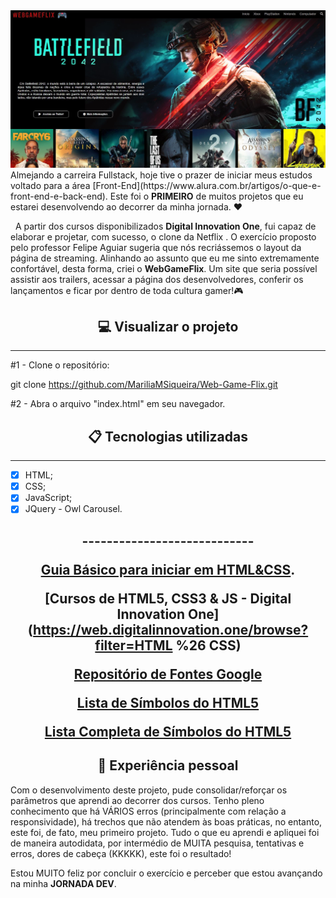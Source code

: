 <img src=WBFlix-layout.jpg>
 Almejando a carreira Fullstack, hoje tive o prazer de iniciar meus estudos voltado para a área [Front-End](https://www.alura.com.br/artigos/o-que-e-front-end-e-back-end). Este foi o <b>PRIMEIRO</b> de muitos projetos que eu estarei desenvolvendo ao decorrer da minha jornada. ❤ <br/>

&nbsp; A partir dos cursos disponibilizados <b>Digital Innovation One</b>, fui capaz de elaborar e projetar, com sucesso, o clone da Netflix . O exercício proposto pelo professor Felipe Aguiar sugeria que nós recriássemos o layout da página de streaming. Alinhando ao assunto que eu me sinto extremamente confortável, desta forma, criei o <b>WebGameFlix</b>. Um site que seria possível assistir aos trailers, acessar a página dos desenvolvedores, conferir os lançamentos e ficar por dentro de toda cultura gamer!🎮<br/>

<h2 align="center"> 💻  Visualizar o projeto
</h2>

--------------------------

#1 - Clone o repositório:

git clone https://github.com/MariliaMSiqueira/Web-Game-Flix.git

#2 - Abra o arquivo "index.html" em seu navegador.

<h2 align="center"> 📋 Tecnologias utilizadas</h2>

---------------



- [x] HTML;
- [x] CSS;
- [x] JavaScript;
- [x] JQuery - Owl Carousel. 

<h2 align="center" Links úteis</h2>
----------------------------



[Guia Básico para iniciar em HTML&CSS](https://www.chiefofdesign.com.br/css/).

[Cursos de HTML5, CSS3 & JS - Digital Innovation One](https://web.digitalinnovation.one/browse?filter=HTML %26 CSS)

[Repositório de Fontes Google](https://fonts.google.com/)

[Lista de Símbolos do HTML5](https://www.blogson.com.br/lista-de-simbolos-do-html-5/)

[Lista Completa de Símbolos do HTML5](http://arquivo.devmedia.com.br/artigos/devmedia/html-entities.html)

<h2 align="center">🤩 Experiência pessoal</h2> 



Com o desenvolvimento deste projeto, pude consolidar/reforçar os parâmetros que aprendi ao decorrer dos cursos. Tenho pleno conhecimento que há VÁRIOS erros (principalmente com relação a responsividade), há trechos que não atendem às boas práticas, no entanto, este foi, de fato, meu primeiro projeto. Tudo o que eu aprendi e apliquei foi de maneira autodidata, por intermédio de MUITA pesquisa, tentativas e erros, dores de cabeça (KKKKK), este foi o resultado!  <br/>

Estou MUITO feliz por concluir o exercício e perceber que estou avançando na minha <b>JORNADA DEV</b>.<br/>

